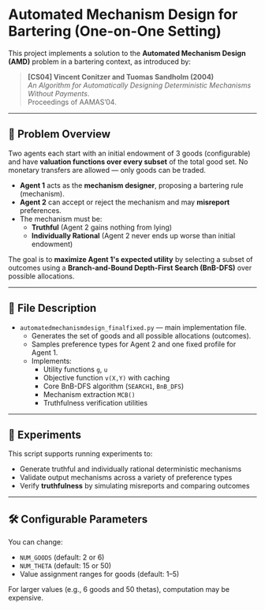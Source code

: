 # Automated Mechanism Design for Bartering (One-on-One Setting)

This project implements a solution to the **Automated Mechanism Design (AMD)** problem in a bartering context, as introduced by:

> **[CS04] Vincent Conitzer and Tuomas Sandholm (2004)**  
> *An Algorithm for Automatically Designing Deterministic Mechanisms Without Payments*.  
> Proceedings of AAMAS’04.

---

## 🧩 Problem Overview
Two agents each start with an initial endowment of 3 goods (configurable) and have **valuation functions over every subset** of the total good set. No monetary transfers are allowed — only goods can be traded.

- **Agent 1** acts as the **mechanism designer**, proposing a bartering rule (mechanism).
- **Agent 2** can accept or reject the mechanism and may **misreport** preferences.
- The mechanism must be:
  - **Truthful** (Agent 2 gains nothing from lying)
  - **Individually Rational** (Agent 2 never ends up worse than initial endowment)

The goal is to **maximize Agent 1's expected utility** by selecting a subset of outcomes using a **Branch-and-Bound Depth-First Search (BnB-DFS)** over possible allocations.

---

## 📁 File Description

- `automatedmechanismdesign_finalfixed.py` — main implementation file.
  - Generates the set of goods and all possible allocations (outcomes).
  - Samples preference types for Agent 2 and one fixed profile for Agent 1.
  - Implements:
    - Utility functions `g`, `u`
    - Objective function `v(X,Y)` with caching
    - Core BnB-DFS algorithm (`SEARCH1`, `BnB_DFS`)
    - Mechanism extraction `MCB()`
    - Truthfulness verification utilities

---

## 🧪 Experiments

This script supports running experiments to:
- Generate truthful and individually rational deterministic mechanisms
- Validate output mechanisms across a variety of preference types
- Verify **truthfulness** by simulating misreports and comparing outcomes

---

## 🛠️ Configurable Parameters
You can change:
- `NUM_GOODS` (default: 2 or 6)
- `NUM_THETA` (default: 15 or 50)
- Value assignment ranges for goods (default: 1–5)

For larger values (e.g., 6 goods and 50 thetas), computation may be expensive.

